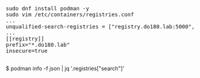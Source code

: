 <pre>
sudo dnf install podman -y
sudo vim /etc/containers/registries.conf
...
unqualified-search-registries = ["registry.do180.lab:5000", "registry.access.redhat.com", "registry.redhat.io", "docker.io"]
...
[[registry]]
prefix="*.do180.lab"
insecure=true

</pre>

$ podman info -f json | jq '.registries["search"]' 